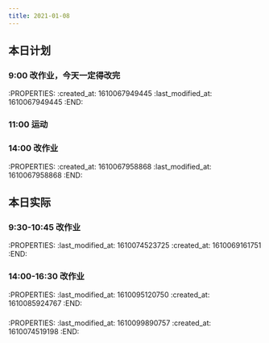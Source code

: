 ```yaml
---
title: 2021-01-08
---
```


## 本日计划
### 9:00 改作业，今天一定得改完
:PROPERTIES:
:created_at: 1610067949445
:last_modified_at: 1610067949445
:END:
### 11:00 运动
### 14:00 改作业
:PROPERTIES:
:created_at: 1610067958868
:last_modified_at: 1610067958868
:END:
## 本日实际
### 9:30-10:45 改作业
:PROPERTIES:
:last_modified_at: 1610074523725
:created_at: 1610069161751
:END:
### 14:00-16:30 改作业
:PROPERTIES:
:last_modified_at: 1610095120750
:created_at: 1610085924767
:END:
###
:PROPERTIES:
:last_modified_at: 1610099890757
:created_at: 1610074519198
:END:
